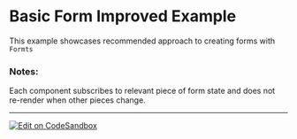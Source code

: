 # Basic Form Improved Example

This example showcases recommended approach to creating forms with `Formts`

### Notes:

Each component subscribes to relevant piece of form state and does not re-render
when other pieces change.

---

[![Edit on CodeSandbox](https://codesandbox.io/static/img/play-codesandbox.svg)](https://codesandbox.io/s/github/VirtusLab/formts/tree/master/examples/basic-forms/2-basic-form-improved)
